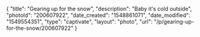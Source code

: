 {
    "title": "Gearing up for the snow",
    "description": "Baby it's cold outside",
    "photoId": "200607922",
    "date_created": "1548861071",
    "date_modified": "1549554351",
    "type": "captivate",
    "layout": "photo",
    "url": "\/p\/gearing-up-for-the-snow\/200607922"
}